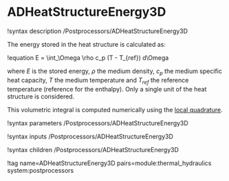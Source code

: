 # ADHeatStructureEnergy3D

!syntax description /Postprocessors/ADHeatStructureEnergy3D

The energy stored in the heat structure is calculated as:

!equation
E = \int_\Omega \rho c_p (T - T_{ref}) d\Omega

where $E$ is the stored energy, $\rho$ the medium density, $c_p$ the medium specific heat capacity,
$T$ the medium temperature and $T_{ref}$ the reference temperature (reference for the enthalpy).
Only a single unit of the heat structure is considered.

This volumetric integral is computed numerically using the [local quadrature](syntax/Executioner/Quadrature/index.md).

!syntax parameters /Postprocessors/ADHeatStructureEnergy3D

!syntax inputs /Postprocessors/ADHeatStructureEnergy3D

!syntax children /Postprocessors/ADHeatStructureEnergy3D

!tag name=ADHeatStructureEnergy3D pairs=module:thermal_hydraulics system:postprocessors
